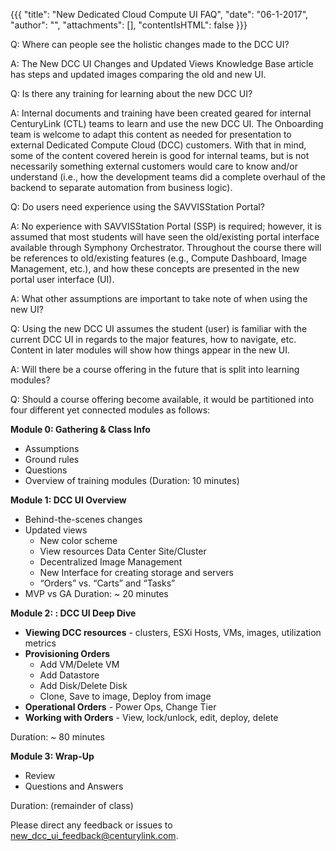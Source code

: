 {{{ "title": "New Dedicated Cloud Compute UI FAQ",
"date": "06-1-2017",
"author": "",
"attachments": [],
"contentIsHTML": false
}}}

Q: Where can people see the holistic changes made to the DCC UI?

A: The New DCC UI Changes and Updated Views Knowledge Base article has steps and updated images comparing the old and new UI.

Q: Is there any training for learning about the new DCC UI?

A: Internal documents and training have been created geared for internal CenturyLink (CTL) teams to learn and use the new DCC UI. The Onboarding team is welcome to adapt this content as needed for presentation to external Dedicated Compute Cloud (DCC) customers. With that in mind, some of the content covered herein is good for internal teams, but is not necessarily something external customers would care to know and/or understand (i.e., how the development teams did a complete overhaul of the backend to separate automation from business logic).

Q: Do users need experience using the SAVVISStation Portal?

A: No experience with SAVVISStation Portal (SSP) is required; however, it is assumed that most students will have seen the old/existing portal interface available through Symphony Orchestrator. Throughout the course there will be references to old/existing features (e.g., Compute Dashboard, Image Management, etc.), and how these concepts are presented in the new portal user interface (UI).

A: What other assumptions are important to take note of when using the new UI?

Q: Using the new DCC UI assumes the student (user) is familiar with the current DCC UI in regards to the major features, how to navigate, etc. Content in later modules will show how things appear in the new UI.

A: Will there be a course offering in the future that is split into learning modules?

Q: Should a course offering become available, it would be partitioned into four different yet connected modules as follows:

**Module 0: Gathering & Class Info**
* Assumptions
* Ground rules
* Questions
* Overview of training modules
(Duration: 10 minutes)

**Module 1: DCC UI Overview**
* Behind-the-scenes changes
* Updated views
	* New color scheme
	* View resources Data Center Site/Cluster
	* Decentralized Image Management
	* New Interface for creating storage and servers
	* “Orders” vs. “Carts” and “Tasks”
* MVP vs GA
Duration: ~ 20 minutes

**Module 2: : DCC UI Deep Dive**
* **Viewing DCC resources** - clusters, ESXi Hosts, VMs, images, utilization metrics
* **Provisioning Orders**
	* Add VM/Delete VM
	* Add Datastore
	* Add Disk/Delete Disk
	* Clone, Save to image, Deploy from image
* **Operational Orders** - Power Ops, Change Tier
* **Working with Orders** - View, lock/unlock, edit, deploy, delete

Duration: ~ 80 minutes

**Module 3: Wrap-Up**
* Review
* Questions and Answers

Duration: (remainder of class)

Please direct any feedback or issues to [new_dcc_ui_feedback@centurylink.com](mailto:new_dcc_ui_feedback@centurylink.com).
